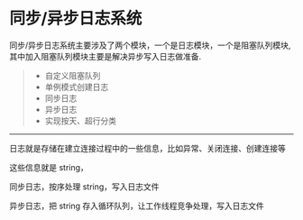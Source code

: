 
同步/异步日志系统
===============
同步/异步日志系统主要涉及了两个模块，一个是日志模块，一个是阻塞队列模块,其中加入阻塞队列模块主要是解决异步写入日志做准备.
> * 自定义阻塞队列
> * 单例模式创建日志
> * 同步日志
> * 异步日志
> * 实现按天、超行分类


---

日志就是存储在建立连接过程中的一些信息，比如异常、关闭连接、创建连接等

这些信息就是 string，

同步日志，按序处理 string，写入日志文件

异步日志，把 string 存入循环队列，让工作线程竞争处理，写入日志文件
